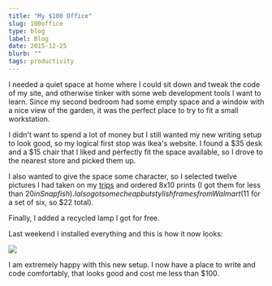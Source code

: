 ```yaml
---
title: "My $100 Office"
slug: 100office
type: blog
label: Blog
date: 2015-12-25
blurb: ""
tags: productivity
---
```


I needed a quiet space at home where I could sit down and tweak the code of my site, and otherwise tinker with some web development tools I want to learn. Since my second bedroom had some empty space and a window with a nice view of the garden, it was the perfect place to try to fit a small workstation.

I didn't want to spend a lot of money but I still wanted my new writing setup to look good, so my logical first stop was Ikea's website. I found a $35 desk and a $15 chair that I liked and perfectly fit the space available, so I drove to the nearest store and picked them up.

I also wanted to give the space some character, so I selected twelve pictures I had taken on my [trips](../photos/) and ordered 8x10 prints (I got them for less than $20 in Snapfish).  I also got some cheap but stylish frames from Walmart ($11 for a set of six, so $22 total).

Finally, I added a recycled lamp I got for free.

Last weekend I installed everything and this is how it now looks:

<img src = "/img/workstation.jpg">

I am extremely happy with this new setup. I now have a place to write and code comfortably, that looks good and cost me less than $100.

